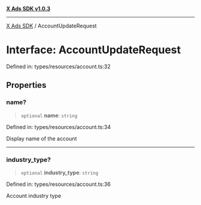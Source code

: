 [**X Ads SDK v1.0.3**](../README.md)

***

[X Ads SDK](../globals.md) / AccountUpdateRequest

# Interface: AccountUpdateRequest

Defined in: types/resources/account.ts:32

## Properties

### name?

> `optional` **name**: `string`

Defined in: types/resources/account.ts:34

Display name of the account

***

### industry\_type?

> `optional` **industry\_type**: `string`

Defined in: types/resources/account.ts:36

Account industry type

